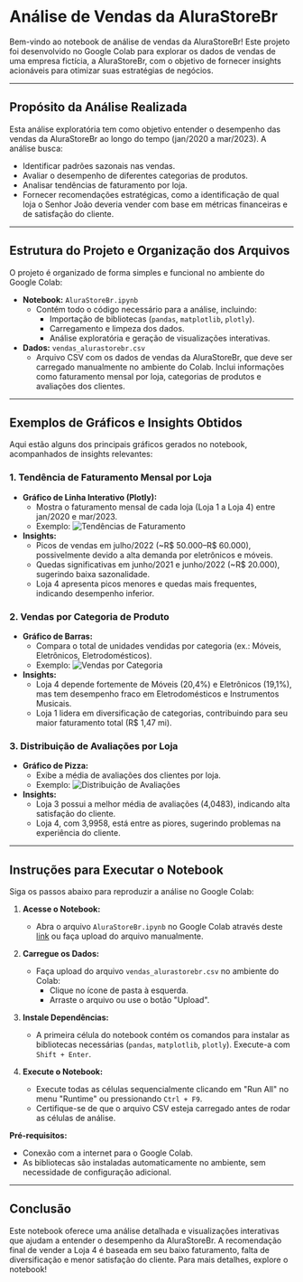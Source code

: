 # Análise de Vendas da AluraStoreBr

Bem-vindo ao notebook de análise de vendas da AluraStoreBr! Este projeto foi desenvolvido no Google Colab para explorar os dados de vendas de uma empresa fictícia, a AluraStoreBr, com o objetivo de fornecer insights acionáveis para otimizar suas estratégias de negócios.

---

## Propósito da Análise Realizada

Esta análise exploratória tem como objetivo entender o desempenho das vendas da AluraStoreBr ao longo do tempo (jan/2020 a mar/2023). A análise busca:

- Identificar padrões sazonais nas vendas.
- Avaliar o desempenho de diferentes categorias de produtos.
- Analisar tendências de faturamento por loja.
- Fornecer recomendações estratégicas, como a identificação de qual loja o Senhor João deveria vender com base em métricas financeiras e de satisfação do cliente.

---

## Estrutura do Projeto e Organização dos Arquivos

O projeto é organizado de forma simples e funcional no ambiente do Google Colab:

- **Notebook:** `AluraStoreBr.ipynb`
  - Contém todo o código necessário para a análise, incluindo:
    - Importação de bibliotecas (`pandas`, `matplotlib`, `plotly`).
    - Carregamento e limpeza dos dados.
    - Análise exploratória e geração de visualizações interativas.
- **Dados:** `vendas_alurastorebr.csv`
  - Arquivo CSV com os dados de vendas da AluraStoreBr, que deve ser carregado manualmente no ambiente do Colab. Inclui informações como faturamento mensal por loja, categorias de produtos e avaliações dos clientes.

---

## Exemplos de Gráficos e Insights Obtidos

Aqui estão alguns dos principais gráficos gerados no notebook, acompanhados de insights relevantes:

### 1. Tendência de Faturamento Mensal por Loja
- **Gráfico de Linha Interativo (Plotly):**
  - Mostra o faturamento mensal de cada loja (Loja 1 a Loja 4) entre jan/2020 e mar/2023.
  - Exemplo: ![Tendências de Faturamento](https://via.placeholder.com/600x400.png?text=Tendência+de+Faturamento)
- **Insights:**
  - Picos de vendas em julho/2022 (~R$ 50.000–R$ 60.000), possivelmente devido a alta demanda por eletrônicos e móveis.
  - Quedas significativas em junho/2021 e junho/2022 (~R$ 20.000), sugerindo baixa sazonalidade.
  - Loja 4 apresenta picos menores e quedas mais frequentes, indicando desempenho inferior.

### 2. Vendas por Categoria de Produto
- **Gráfico de Barras:**
  - Compara o total de unidades vendidas por categoria (ex.: Móveis, Eletrônicos, Eletrodomésticos).
  - Exemplo: ![Vendas por Categoria](https://via.placeholder.com/600x400.png?text=Vendas+por+Categoria)
- **Insights:**
  - Loja 4 depende fortemente de Móveis (20,4%) e Eletrônicos (19,1%), mas tem desempenho fraco em Eletrodomésticos e Instrumentos Musicais.
  - Loja 1 lidera em diversificação de categorias, contribuindo para seu maior faturamento total (R$ 1,47 mi).

### 3. Distribuição de Avaliações por Loja
- **Gráfico de Pizza:**
  - Exibe a média de avaliações dos clientes por loja.
  - Exemplo: ![Distribuição de Avaliações](https://via.placeholder.com/600x400.png?text=Distribuição+de+Avaliações)
- **Insights:**
  - Loja 3 possui a melhor média de avaliações (4,0483), indicando alta satisfação do cliente.
  - Loja 4, com 3,9958, está entre as piores, sugerindo problemas na experiência do cliente.

---

## Instruções para Executar o Notebook

Siga os passos abaixo para reproduzir a análise no Google Colab:

1. **Acesse o Notebook:**
   - Abra o arquivo `AluraStoreBr.ipynb` no Google Colab através deste [link](https://colab.research.google.com/drive/example-link) ou faça upload do arquivo manualmente.

2. **Carregue os Dados:**
   - Faça upload do arquivo `vendas_alurastorebr.csv` no ambiente do Colab:
     - Clique no ícone de pasta à esquerda.
     - Arraste o arquivo ou use o botão "Upload".
   
3. **Instale Dependências:**
   - A primeira célula do notebook contém os comandos para instalar as bibliotecas necessárias (`pandas`, `matplotlib`, `plotly`). Execute-a com `Shift + Enter`.

4. **Execute o Notebook:**
   - Execute todas as células sequencialmente clicando em "Run All" no menu "Runtime" ou pressionando `Ctrl + F9`.
   - Certifique-se de que o arquivo CSV esteja carregado antes de rodar as células de análise.

**Pré-requisitos:**
- Conexão com a internet para o Google Colab.
- As bibliotecas são instaladas automaticamente no ambiente, sem necessidade de configuração adicional.

---

## Conclusão

Este notebook oferece uma análise detalhada e visualizações interativas que ajudam a entender o desempenho da AluraStoreBr. A recomendação final de vender a Loja 4 é baseada em seu baixo faturamento, falta de diversificação e menor satisfação do cliente. Para mais detalhes, explore o notebook!
